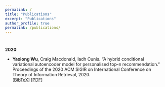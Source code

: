 ```yaml
---
permalink: /
title: "Publications"
excerpt: "Publications"
author_profile: true
permalink: /publications/
---
```


<h4 style="margin-bottom:0px;padding-top:20px;">2020</h4>
  <ul class="biblist">

  <!-- Item: wu2020hybrid -->
  <li ><p>
  <b>Yaxiong Wu</b>, Craig Macdonald, Iadh Ounis. &ldquo;A hybrid conditional variational autoencoder model for personalised top-n recommendation.&rdquo; Proceedings of the 2020 ACM SIGIR on International Conference on Theory of Information Retrieval, 2020.  
  <br />
  <a href="https://scholar.googleusercontent.com/scholar.bib?q=info:wGZEuZSH7McJ:scholar.google.com/&output=citation&scisdr=CgWyeQZ5EKDMth-m_gE:AAGBfm0AAAAAYo6g5gGthUp_KWgIzAQiGG2AweHABpdc&scisig=AAGBfm0AAAAAYo6g5oLKMzLM_9zU8qpGVcllHw1oRpfJ&scisf=4&ct=citation&cd=-1&hl=en">[BibTeX]</a>
  <a href="https://eprints.gla.ac.uk/219367/1/219367.pdf">[PDF]</a>



<!-- ---
layout: archive
title: "Publications"
permalink: /publications/
author_profile: true
---

{% if author.googlescholar %}
  You can also find my articles on <u><a href="{{author.googlescholar}}">my Google Scholar profile</a>.</u>
{% endif %}

{% include base_path %}

{% for post in site.publications reversed %}
  {% include archive-single.html %}
{% endfor %} -->
